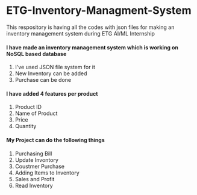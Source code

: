 # ETG-Inventory-Managment-System
This respository is having all the codes with json files for making an inventory management system during ETG AI/ML Internship

#### I have made an inventory management system which is working on NoSQL based database
1. I've used JSON file system for it
2. New Inventory can be added
3. Purchase can be done

#### I have added 4 features per product
1. Product ID
2. Name of Product
3. Price
4. Quantity

#### My Project can do the following things
1. Purchasing Bill
2. Update Invontory
3. Coustmer Purchase
4. Adding Items to Inventory
5. Sales and Profit
6. Read Inventory
